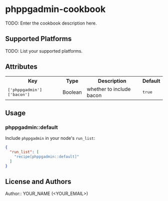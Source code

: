 # phppgadmin-cookbook

TODO: Enter the cookbook description here.

## Supported Platforms

TODO: List your supported platforms.

## Attributes

<table>
  <tr>
    <th>Key</th>
    <th>Type</th>
    <th>Description</th>
    <th>Default</th>
  </tr>
  <tr>
    <td><tt>['phppgadmin']['bacon']</tt></td>
    <td>Boolean</td>
    <td>whether to include bacon</td>
    <td><tt>true</tt></td>
  </tr>
</table>

## Usage

### phppgadmin::default

Include `phppgadmin` in your node's `run_list`:

```json
{
  "run_list": [
    "recipe[phppgadmin::default]"
  ]
}
```

## License and Authors

Author:: YOUR_NAME (<YOUR_EMAIL>)
